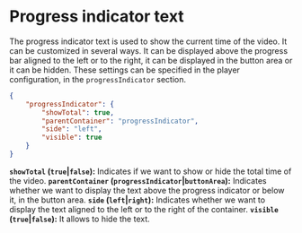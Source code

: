 # Progress indicator text

The progress indicator text is used to show the current time of the video. It can be customized in several ways. It can be displayed above the progress bar aligned to the left or to the right, it can be displayed in the button area or it can be hidden. These settings can be specified in the player configuration, in the `progressIndicator` section.

```json
{
    "progressIndicator": {
        "showTotal": true,
        "parentContainer": "progressIndicator",
        "side": "left", 
        "visible": true
    }
}
```

**`showTotal` (`true`|`false`):** Indicates if we want to show or hide the total time of the video.
**`parentContainer` (`progressIndicator`|`buttonArea`):** Indicates whether we want to display the text above the progress indicator or below it, in the button area.
**`side` (`left`|`right`):** Indicates whether we want to display the text aligned to the left or to the right of the container.
**`visible` (`true`|`false`):** It allows to hide the text.

